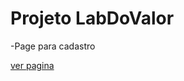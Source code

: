 # Projeto LabDoValor
-Page para cadastro

<a href="https://niinoolopes.github.io/ldv/app" target="_blanck"> ver pagina </a>